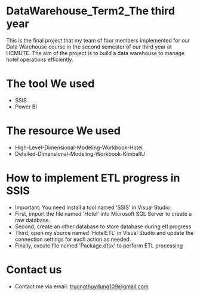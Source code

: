 # DataWarehouse_Term2_The third year
This is the final project that my team of four members implemented for our Data Warehouse course in the second semester of our third year at HCMUTE.
The aim of the project is to build a data warehouse to manage hotel operations efficiently.
# The tool We used
- SSIS
- Power BI
# The resource We used
- High-Level-Dimensional-Modeling-Workbook-Hotel
- Detailed-Dimensional-Modeling-Workbook-KimballU
# How to implement ETL progress in SSIS
- Important: You need install a tool named 'SSIS' in Visual Studio
- First, import the file named 'Hotel' into Microsoft SQL Server to create a raw database.
- Second, create an other database to store database during etl progress
- Third, open my source named 'HotelETL' in Visual Studio and update the connection settings for each action as needed.
- Finally, excute file named 'Package.dtsx' to perform ETL processing

# Contact us
- Contact me via email: truongthuydung109@gmail.com

